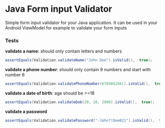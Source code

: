 # Java Form input Validator
Simple form input validator for your Java application. It can be used in your Android ViewModel for example to validate your form inputs

### Tests

**validate a name**: should only contain letters and numbers
```java
assertEquals(Validation.validateName("John Doe").isValid(),  true);
```
**validate a phone number**: should only contain 9 numbers and start with number 6
```java
assertEquals(Validation.validatePhoneNumber(678984294l).isValid(),  true);
```
**validate a date of birth**: age should be >=18 
```java
assertEquals(Validation.validateDob(20, 10, 2000).isValid(),  true);
```
**validate a password**
```java
assertEquals(Validation.validatePassword("-John?!Doe021").isValid(),  true);
```


